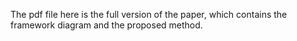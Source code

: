 The pdf file here is the full version of the paper, which contains the framework diagram and the proposed method.
